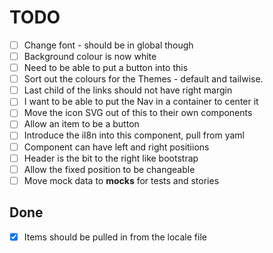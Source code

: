 # TODO

- [ ] Change font - should be in global though
- [ ] Background colour is now white
- [ ] Need to be able to put a button into this
- [ ] Sort out the colours for the Themes - default and tailwise.
- [ ] Last child of the links should not have right margin
- [ ] I want to be able to put the Nav in a container to center it
- [ ] Move the icon SVG out of this to their own components
- [ ] Allow an item to be a button
- [ ] Introduce the il8n into this component, pull from yaml
- [ ] Component can have left and right positiions
- [ ] Header is the bit to the right like bootstrap
- [ ] Allow the fixed position to be changeable
- [ ] Move mock data to __mocks__ for tests and stories

## Done

- [X] Items should be pulled in from the locale file

